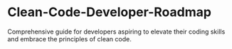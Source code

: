 # Clean-Code-Developer-Roadmap
Comprehensive guide for developers aspiring to elevate their coding skills and embrace the principles of clean code.
